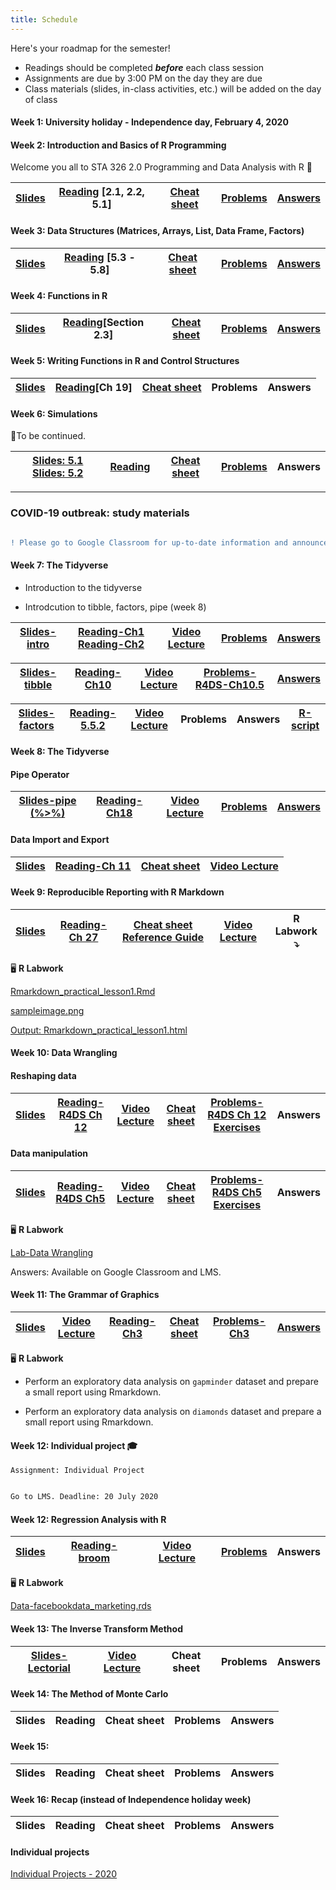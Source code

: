 ```yaml
---
title: Schedule
---
```


Here's your roadmap for the semester!

- <i class="fas fa-book-reader"></i> Readings should be completed ***before*** each class session
- <i class="fas fa-laptop-code"></i> Assignments are due by 3:00 PM on the day they are due
- <i class="fas fa-university"></i></a> Class materials (slides, in-class activities, etc.) will be added on the day of class

#### Week 1: University holiday - Independence day, February 4, 2020

#### Week 2: Introduction and Basics of R Programming

Welcome you all to STA 326 2.0 Programming and Data Analysis with R :clap:

|[Slides](/slides/l1.html)    	|  [Reading](https://rstudio-education.github.io/hopr/basics.html) [2.1, 2.2, 5.1]  	|  [Cheat sheet](/cheatsheets/baser.pdf) 	|  [Problems](https://hellor.netlify.com/slides/l1.html#60) 	| [Answers](/answers/Week1Answers.pdf) |
|:-:	|:-:	|:-:	|:-:	|:-:	|


#### Week 3: Data Structures (Matrices, Arrays, List, Data Frame, Factors) 

|[Slides](/slides/l2.html) 	|  [Reading](https://rstudio-education.github.io/hopr/r-objects.html#matrices) [5.3 - 5.8]  	|  [Cheat sheet](/cheatsheets/baser.pdf) 	|  [Problems](/problems/problems2.pdf) 	| [Answers](/answers/Week2Answers.pdf)  |
|:-:	|:-:	|:-:	|:-:	|:-:	|

#### Week 4: Functions in R 

|[Slides](/slides/l3.html)    	|  [Reading](https://rstudio-education.github.io/hopr/basics.html#functions)[Section 2.3]    	|  [Cheat sheet](/cheatsheets/baser.pdf) 	|  [Problems](https://hellor.netlify.com/slides/l3.html#63) 	| [Answers](/answers/Week3Answers.pdf) |
|:-:	|:-:	|:-:	|:-:	|:-:	|

#### Week 5: Writing Functions in R and Control Structures

|[Slides](/slides/l4.html)    	|  [Reading](https://r4ds.had.co.nz/functions.html)[Ch 19]  	|  [Cheat sheet](/cheatsheets/baser.pdf) 	|  Problems 	| Answers |
|:-:	|:-:	|:-:	|:-:	|:-:	|

#### Week 6: Simulations 

📝To be continued.

|[Slides: 5.1](/slides/l5_1.html)  [Slides: 5.2](/slides/l5.html)| [Reading](https://rpubs.com/UTSdtay/montyhall)  	|  [Cheat sheet](/cheatsheets/baser.pdf) 	|  [Problems](/slides/Week6problem.pdf) 	| Answers |
|:-:	|:-:	|:-:	|:-:	|:-:	|

----------------------------------------------------------------------------------



### COVID-19 outbreak: study materials

```diff

! Please go to Google Classroom for up-to-date information and announcements.

```

#### Week 7: The Tidyverse

- Introduction to the tidyverse

- Introdcution to tibble, factors, pipe (week 8)

|[Slides-intro](/slides/l7_intro_tidyverse.html)    	|  [Reading-Ch1](https://r4ds.had.co.nz/introduction.html) [Reading-Ch2](https://r4ds.had.co.nz/explore-intro.html) 	|  [Video Lecture ](/video.pdf)	|  [Problems](/video.pdf)	 	| [Answers](/video.pdf)	 |
|:-:	|:-:	|:-:	|:-:	|:-:	|

|[Slides-tibble](https://hellor.netlify.app/slides/l7_intro_tidyverse.html#13)    	|  [Reading-Ch10](https://r4ds.had.co.nz/tibbles.html)  	|  [Video Lecture ](/video_tibble.pdf)	|  [Problems-R4DS-Ch10.5](https://r4ds.had.co.nz/tibbles.html#exercises-20)	 	| [Answers](/video.pdf)	 |
|:-:	|:-:	|:-:	|:-:	|:-:	|

|[Slides-factors](https://hellor.netlify.app/slides/l7_intro_tidyverse.html#29)    	|  [Reading-5.5.2](https://rstudio-education.github.io/hopr/r-objects.html)  	|  [Video Lecture ](/video.pdf)	|  Problems	 	| Answers	 | [R-script](/rscripts/factor_lab.R) |
|:-:	|:-:	|:-:	|:-:	|:-:	|:-:	|



#### Week 8: The Tidyverse

#### Pipe Operator

|[Slides-pipe (%>%)](https://hellor.netlify.app/slides/l7_intro_tidyverse.html#43)    	|  [Reading-Ch18](https://r4ds.had.co.nz/pipes.html)  	|  [Video Lecture ](/video.pdf)	|  [Problems](/problems/pipe_questions.pdf)	 	| [Answers](/problems/pipe_answers.pdf)	 |
|:-:	|:-:	|:-:	|:-:	|:-:	|


#### Data Import and Export

|[Slides](/slides/l8_import_data.html)    	|  [Reading-Ch 11](https://r4ds.had.co.nz/data-import.html)  	|  [Cheat sheet](/cheatsheets/data-import.pdf) 	|  [Video Lecture](/video.pdf)|
|:-:	|:-:	|:-:	|:-:		|

#### Week 9: Reproducible Reporting with R Markdown


|[Slides](/slides/l9_rmarkdown.html)    	|  [Reading-Ch 27](https://r4ds.had.co.nz/r-markdown.html)  	|  [Cheat sheet](/cheatsheets/rmarkdown-cheatsheet-2.0.pdf) [Reference Guide](/cheatsheets/rmarkdown-reference.pdf) 	|  [Video Lecture](/video.pdf)   |R Labwork ⤵️|
|:-:	|:-:	|:-:	|:-:	|:-:		|

🖥️ **R Labwork**

[Rmarkdown_practical_lesson1.Rmd](/rscripts/rmarkdown_labwork/Rmarkdown_practical_lesson1.Rmd)

[sampleimage.png](/rscripts/rmarkdown_labwork/sampleimage.png)

[Output: Rmarkdown_practical_lesson1.html](/rscripts/rmarkdown_labwork/Rmarkdown_practical_lesson1.html)



#### Week 10: Data Wrangling

#### Reshaping data

|[Slides](/slides/l10_reshaping_data.html)    	|  [Reading-R4DS Ch 12](https://r4ds.had.co.nz/tidy-data.html)  	|[Video Lecture](/video.pdf)   |[Cheat sheet](/cheatsheets/data-wrangling-cheatsheet.pdf) 	|  [Problems-R4DS Ch 12 Exercises](https://r4ds.had.co.nz/tidy-data.html)	| Answers |
|:-:	|:-:	|:-:	|:-:	|:-:	|:-:|

#### Data manipulation

|[Slides](/slides/l11_data_manipulation_with_dplyr.html)    	|  [Reading-R4DS Ch5](https://r4ds.had.co.nz/transform.html)  	|[Video Lecture](/video.pdf)   |[Cheat sheet](/cheatsheets/data-wrangling-cheatsheet.pdf) 	|  [Problems-R4DS Ch5 Exercises](https://r4ds.had.co.nz/transform.html)	| Answers |
|:-:	|:-:	|:-:	|:-:	|:-:	|:-:|


🖥️ **R Labwork**

[Lab-Data Wrangling](/problems/DataWrangling_Tutorial.pdf)

Answers: Available on Google Classroom and LMS.

#### Week 11: The Grammar of Graphics

|[Slides](/slides/l12_grammar_of_graphics.html)   	| [Video Lecture](/video.pdf)  | [Reading-Ch3](https://r4ds.had.co.nz/data-visualisation.html)  	|  [Cheat sheet](/cheatsheets/ggplot2-cheatsheet.pdf) 	|  [Problems-Ch3](https://r4ds.had.co.nz/data-visualisation.html) 	| [Answers](/answers/ggplot_answers.html) |
|:-: |:-:	|:-:	|:-:	|:-:	|:-:	|

🖥️ **R Labwork**

- Perform an exploratory data analysis on `gapminder` dataset and prepare a small report using Rmarkdown. 

- Perform an exploratory data analysis on `diamonds` dataset and prepare a small report using Rmarkdown. 

#### Week 12: Individual project 🎓

```{r class.source="watch-out"}
Assignment: Individual Project
```

```diff

Go to LMS. Deadline: 20 July 2020

```



#### Week 12: Regression Analysis with R

|[Slides](/slides/l13_regression_analysis.html)    	|  [Reading-broom](http://varianceexplained.org/r/broom-intro/)  	|  [Video Lecture](/video.pdf) 	|  [Problems](/problems/Regression.html) 	| Answers |
|:-:	|:-:	|:-:	|:-:	|:-:	|

🖥️ **R Labwork**

[Data-facebookdata_marketing.rds](/slides/facebookdata_marketing.rds)

#### Week 13: The Inverse Transform Method

|[Slides-Lectorial](/slides/inverse_transformation.pdf)    	|  [Video Lecture](/video.pdf)  	|  Cheat sheet 	|  Problems 	| Answers |
|:-:	|:-:	|:-:	|:-:	|:-:	|

#### Week 14: The Method of Monte Carlo

|Slides    	|  Reading  	|  Cheat sheet 	|  Problems 	| Answers |
|:-:	|:-:	|:-:	|:-:	|:-:	|


#### Week 15: 

|Slides    	|  Reading  	|  Cheat sheet 	|  Problems 	| Answers |
|:-:	|:-:	|:-:	|:-:	|:-:	|



#### Week 16: Recap (instead of Independence holiday week)

|Slides    	|  Reading  	|  Cheat sheet 	|  Problems 	| Answers |
|:-:	|:-:	|:-:	|:-:	|:-:	|


#### Individual projects 

[Individual Projects - 2020](/resources/)



